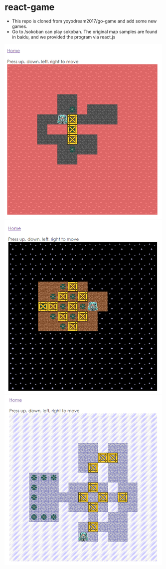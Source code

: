 # react-game

- This repo is cloned from yoyodream2017/go-game and add some new games.
- Go to /sokoban can play sokoban. The original map samples are found in baidu, and we provided the program via react.js

![game-example](https://raw.githubusercontent.com/yoyodream2017/react-game/master/sokoban-example/sokoban1.png)<br />
![game-example](https://raw.githubusercontent.com/yoyodream2017/react-game/master/sokoban-example/sokoban2.png)<br />
![game-example](https://raw.githubusercontent.com/yoyodream2017/react-game/master/sokoban-example/sokoban3.png)<br />
